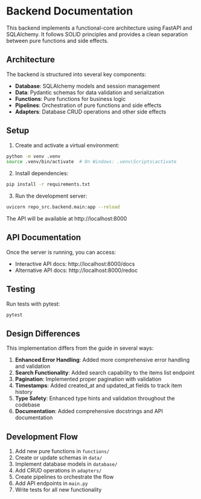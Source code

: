 # Backend Documentation

This backend implements a functional-core architecture using FastAPI and SQLAlchemy. It follows SOLID principles and provides a clean separation between pure functions and side effects.

## Architecture

The backend is structured into several key components:

- **Database**: SQLAlchemy models and session management
- **Data**: Pydantic schemas for data validation and serialization
- **Functions**: Pure functions for business logic
- **Pipelines**: Orchestration of pure functions and side effects
- **Adapters**: Database CRUD operations and other side effects

## Setup

1. Create and activate a virtual environment:
```bash
python -m venv .venv
source .venv/bin/activate  # On Windows: .venv\Scripts\activate
```

2. Install dependencies:
```bash
pip install -r requirements.txt
```

3. Run the development server:
```bash
uvicorn repo_src.backend.main:app --reload
```

The API will be available at http://localhost:8000

## API Documentation

Once the server is running, you can access:
- Interactive API docs: http://localhost:8000/docs
- Alternative API docs: http://localhost:8000/redoc

## Testing

Run tests with pytest:
```bash
pytest
```

## Design Differences

This implementation differs from the guide in several ways:

1. **Enhanced Error Handling**: Added more comprehensive error handling and validation
2. **Search Functionality**: Added search capability to the items list endpoint
3. **Pagination**: Implemented proper pagination with validation
4. **Timestamps**: Added created_at and updated_at fields to track item history
5. **Type Safety**: Enhanced type hints and validation throughout the codebase
6. **Documentation**: Added comprehensive docstrings and API documentation

## Development Flow

1. Add new pure functions in `functions/`
2. Create or update schemas in `data/`
3. Implement database models in `database/`
4. Add CRUD operations in `adapters/`
5. Create pipelines to orchestrate the flow
6. Add API endpoints in `main.py`
7. Write tests for all new functionality 